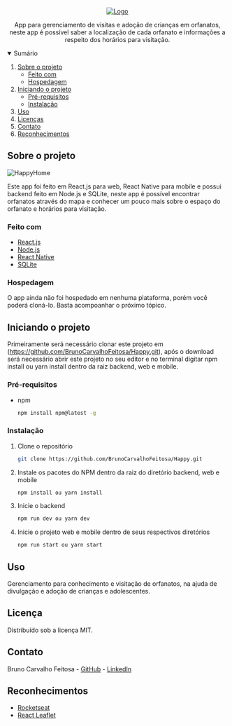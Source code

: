 <!-- PROJECT LOGO -->
<br />
<p align="center">
  <a href="https://github.com/BrunoCarvalhoFeitosa/Happy">
    <img src="https://user-images.githubusercontent.com/46093815/134265103-ce800ba9-3664-4f94-9359-d7bbc3cf01c7.png" alt="Logo" />
  </a>

  <p align="center">
    App para gerenciamento de visitas e adoção de crianças em orfanatos, neste app é possível saber a localização de cada orfanato e informações a respeito dos horários para visitação.
  </p>
</p>



<!-- TABLE OF CONTENTS -->
<details open="open">
  <summary>Sumário</summary>
  <ol>
    <li>
      <a href="#sobre-o-projeto">Sobre o projeto</a>
      <ul>
        <li><a href="#feito-com">Feito com</a></li>
        <li><a href="#hospedagem">Hospedagem</a></li>
      </ul>
    </li>
    <li>
      <a href="#iniciando-o-projeto">Iniciando o projeto</a>
      <ul>
        <li><a href="#pré-requisitos">Pré-requisitos</a></li>
        <li><a href="#instalação">Instalação</a></li>
      </ul>
    </li>
    <li><a href="#uso">Uso</a></li>
    <li><a href="#licença">Licenças</a></li>
    <li><a href="#contato">Contato</a></li>
    <li><a href="#reconhecimentos">Reconhecimentos</a></li>
  </ol>
</details>



<!-- ABOUT THE PROJECT -->
## Sobre o projeto

![HappyHome](https://user-images.githubusercontent.com/46093815/134265309-7fe62b15-0b0f-445a-9294-e34a14e176f6.png)

Este app foi feito em React.js para web, React Native para mobile e possui backend feito em Node.js e SQLite, neste app é possível encontrar orfanatos através do mapa e conhecer um pouco mais sobre o espaço do orfanato e horários para visitação.

### Feito com

* [React.js](https://pt-br.reactjs.org/)
* [Node.js](https://nodejs.org/en/)
* [React Native](https://reactnative.dev/)
* [SQLite](https://www.sqlite.org/index.html)

### Hospedagem

O app ainda não foi hospedado em nenhuma plataforma, porém você poderá cloná-lo. Basta acompoanhar o próximo tópico.


<!-- GETTING STARTED -->
## Iniciando o projeto

Primeiramente será necessário clonar este projeto em (https://github.com/BrunoCarvalhoFeitosa/Happy.git), após o download será necessário abrir este projeto no seu
editor e no terminal digitar npm install ou yarn install dentro da raiz backend, web e mobile.
### Pré-requisitos

* npm
  ```sh
  npm install npm@latest -g
  ```

### Instalação

1. Clone o repositório
   ```sh
   git clone https://github.com/BrunoCarvalhoFeitosa/Happy.git
   ```
2. Instale os pacotes do NPM dentro da raiz do diretório backend, web e mobile
   ```sh
   npm install ou yarn install
   ```
   
3. Inicie o backend
   ```sh
   npm run dev ou yarn dev
   ```
   
4. Inicie o projeto web e mobile dentro de seus respectivos diretórios
   ```sh
   npm run start ou yarn start
   ```


<!-- USAGE EXAMPLES -->
## Uso

Gerenciamento para conhecimento e visitação de orfanatos, na ajuda de divulgação e adoção de crianças e adolescentes.


<!-- LICENSE -->
## Licença

Distribuído sob a licença MIT.

<!-- CONTACT -->
## Contato

Bruno Carvalho Feitosa - [GitHub](https://github.com/BrunoCarvalhoFeitosa) - [LinkedIn](https://www.linkedin.com/in/bruno-carvalho-feitosa/)


<!-- ACKNOWLEDGEMENTS -->
## Reconhecimentos
* [Rocketseat](https://rocketseat.com.br/)
* [React Leaflet](https://react-leaflet.js.org/)
